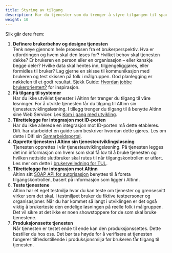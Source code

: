 ```yaml
---
title: Styring av tilgang
description: Har du tjenester som du trenger å styre tilgangen til sparer du både tid og kostnader på å ta i bruk nasjonale felleskomponenter som allerede finnes. ID-porten verifiserer sluttbrukers identitet og Altinn kontrollerer at sluttbruker har tilgang til å bruke tjenesten.
weight: 10
---
```


Slik går dere frem:

1. **Definere brukerbehov og designe tjenesten** </br>Tenk nøye gjennom hele prosessen fra et brukerperspektiv. Hva er utfordringen og hvem skal den løses for? Hvilket behov skal tjenesten dekke? Er brukeren en person eller en organisasjon – eller kanskje begge deler? Hvilke data skal hentes inn, tilgjengeliggjøres, eller formidles til bruker? Lag gjerne en skisse til kommunikasjon med brukeren og test skissen på folk i målgruppen. God planlegging er nøkkelen til et godt resultat. Sjekk Guide: [Hvordan jobbe brukerorientert?](https://www.altinndigital.no/kom-i-gang/guide-kom-i-gang-med-altinn/hvordan-jobbe-brukerorientert/) for inspirasjon.
2. **Få tilgang til systemer**</br>Har du ikke utviklet tjenester i Altinn før trenger du tilgang til våre løsninger. For å utvikle tjenesten får du tilgang til Altinn sin tjenesteutviklingsløsning. I tillegg trenger du tilgang til å benytte Altinn sine Web Servicer. Les [Kom i gang med utvikling](/docs/kom-i-gang-med-utvikling/). 
3. **Tilrettelegge for integrasjon mot ID-porten**</br>Har du ikke allerede en integrasjon mot ID-porten må dette etableres. Difi. har utarbeidet en guide som beskriver hvordan dette gjøres. Les om dette i Difi sin [Samarbeidsportal](https://samarbeid.difi.no/felleslosninger/id-porten/ta-i-bruk-id-porten).
4. **Opprette tjenesten i Altinn sin tjenesteutviklingsløsning**<br>Tjenesten opprettes i vår tjenesteutviklingsløsning. På tjenesten legges det inn informasjon om hvem som skal få lov til å bruke tjenesten og hvilken nettside sluttbruker skal rutes til når tilgangskontrollen er utført. Les mer om dette i [brukerveiledning for TUL](/docs/tul/).
5. **Tilrettelegge for integrasjon mot Altinn**<br>Altinn sitt [SOAP API for autorisasjon](/docs/api/tjenesteeiere/soap/autorisasjon/) benyttes til å foreta tilgangskontrollen, basert på informasjon som ligger i Altinn. 
6. **Teste tjenestene** <br>Altinn har et eget testmiljø hvor du kan teste om tjenester og grensesnitt virker som det skal. I testmiljøet bruker du fiktive testpersoner og organisasjoner. Når du har kommet så langt i utviklingen er det også viktig å brukerteste den endelige løsningen på reelle folk i målgruppen. Det vil sikre at det ikke er noen showstoppere for de som skal bruke tjenestene.
7. **Produksjonssette tjenesten**<br>Når tjenesten er testet ende til ende kan den produksjonssettes. Dette bestiller du hos oss. Det bør tas høyde for å verifisere at tjenesten fungerer tilfredsstillende i produksjonsmiljø før brukeren får tilgang til tjenesten.